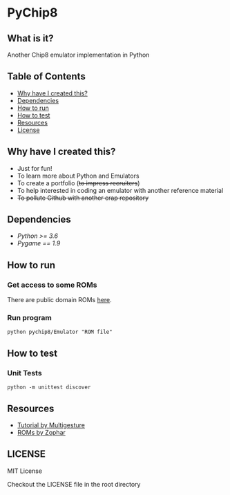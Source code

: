 # PyChip8

## What is it?

Another Chip8 emulator implementation in Python

## Table of Contents

* [Why have I created this?](#why-have-i-created-this-?)
* [Dependencies](dependencis)
* [How to run](#how-to-run)
* [How to test](#how-to-test)
* [Resources](#resources)
* [License](#license)

## Why have I created this?

- Just for fun!
- To learn more about Python and Emulators
- To create a portfolio (~~to impress recruiters~~)
- To help  interested in coding an emulator with another reference material
- ~~To pollute Github with another crap repository~~

## Dependencies

- _Python >= 3.6_
- _Pygame == 1.9_

## How to run

### Get access to some ROMs

There are public domain ROMs [here](https://www.zophar.net/pdroms/chip8.html).

### Run program
```shell
python pychip8/Emulator "ROM file"
```

## How to test

### Unit Tests
```shell
python -m unittest discover
```

## Resources

* [Tutorial by Multigesture](http://www.multigesture.net/articles/how-to-write-an-emulator-chip-8-interpreter/)
* [ROMs by Zophar](https://www.zophar.net/pdroms/chip8.html)

## LICENSE

MIT License

Checkout the LICENSE file in the root directory